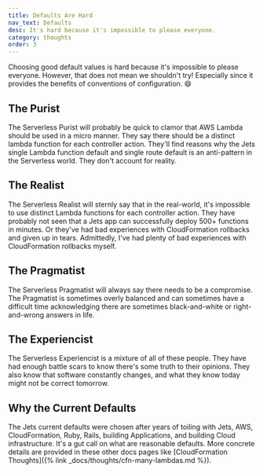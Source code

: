 ```yaml
---
title: Defaults Are Hard
nav_text: Defaults
desc: It's hard because it's impossible to please everyone.
category: thoughts
order: 3
---
```


Choosing good default values is hard because it's impossible to please everyone. However, that does not mean we shouldn't try! Especially since it provides the benefits of conventions of configuration. 😄

## The Purist

The Serverless Purist will probably be quick to clamor that AWS Lambda should be used in a micro manner. They say there should be a distinct lambda function for each controller action. They'll find reasons why the Jets single Lambda function default and single route default is an anti-pattern in the Serverless world. They don't account for reality.

## The Realist

The Serverless Realist will sternly say that in the real-world, it's impossible to use distinct Lambda functions for each controller action. They have probably not seen that a Jets app can successfully deploy 500+ functions in minutes. Or they've had bad experiences with CloudFormation rollbacks and given up in tears. Admittedly, I've had plenty of bad experiences with CloudFormation rollbacks myself.

## The Pragmatist

The Serverless Pragmatist will always say there needs to be a compromise. The Pragmatist is sometimes overly balanced and can sometimes have a difficult time acknowledging there are sometimes black-and-white or right-and-wrong answers in life.

## The Experiencist

The Serverless Experiencist is a mixture of all of these people. They have had enough battle scars to know there's some truth to their opinions. They also know that software constantly changes, and what they know today might not be correct tomorrow.

## Why the Current Defaults

The Jets current defaults were chosen after years of toiling with Jets, AWS, CloudFormation, Ruby, Rails, building Applications, and building Cloud infrastructure. It's a gut call on what are reasonable defaults. More concrete details are provided in these other docs pages like [CloudFormation Thoughts]({% link _docs/thoughts/cfn-many-lambdas.md %}).

